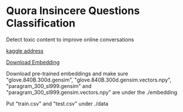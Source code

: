 # Quora Insincere Questions Classification
Detect toxic content to improve online conversations

[kaggle address](https://www.kaggle.com/c/quora-insincere-questions-classification/overview)



[Download Embedding](https://www.kaggle.com/iezepov/gensim-embeddings-dataset)

Download pre-trained embeddings and make sure "glove.840B.300d.gensim", "glove.840B.300d.gensim.vectors.npy", "paragram_300_sl999.gensim" and "paragram_300_sl999.gensim.vectors.npy" are under the ./embedding

Put "train.csv" and "test.csv" under ./data

